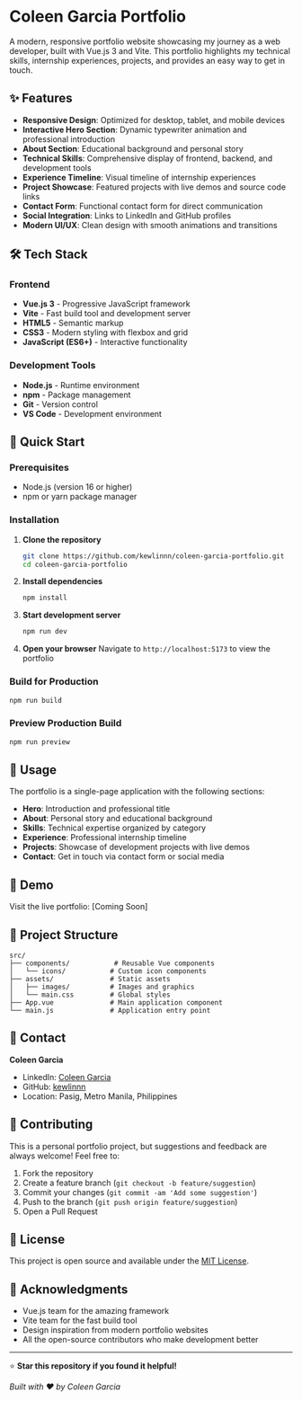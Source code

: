# Coleen Garcia Portfolio

A modern, responsive portfolio website showcasing my journey as a web developer, built with Vue.js 3 and Vite. This portfolio highlights my technical skills, internship experiences, projects, and provides an easy way to get in touch.

## ✨ Features

- **Responsive Design**: Optimized for desktop, tablet, and mobile devices
- **Interactive Hero Section**: Dynamic typewriter animation and professional introduction
- **About Section**: Educational background and personal story
- **Technical Skills**: Comprehensive display of frontend, backend, and development tools
- **Experience Timeline**: Visual timeline of internship experiences
- **Project Showcase**: Featured projects with live demos and source code links
- **Contact Form**: Functional contact form for direct communication
- **Social Integration**: Links to LinkedIn and GitHub profiles
- **Modern UI/UX**: Clean design with smooth animations and transitions

## 🛠️ Tech Stack

### Frontend
- **Vue.js 3** - Progressive JavaScript framework
- **Vite** - Fast build tool and development server
- **HTML5** - Semantic markup
- **CSS3** - Modern styling with flexbox and grid
- **JavaScript (ES6+)** - Interactive functionality

### Development Tools
- **Node.js** - Runtime environment
- **npm** - Package management
- **Git** - Version control
- **VS Code** - Development environment

## 🚀 Quick Start

### Prerequisites

- Node.js (version 16 or higher)
- npm or yarn package manager

### Installation

1. **Clone the repository**
   ```bash
   git clone https://github.com/kewlinnn/coleen-garcia-portfolio.git
   cd coleen-garcia-portfolio
   ```

2. **Install dependencies**
   ```bash
   npm install
   ```

3. **Start development server**
   ```bash
   npm run dev
   ```

4. **Open your browser**
   Navigate to `http://localhost:5173` to view the portfolio

### Build for Production

```bash
npm run build
```

### Preview Production Build

```bash
npm run preview
```

## 🎯 Usage

The portfolio is a single-page application with the following sections:

- **Hero**: Introduction and professional title
- **About**: Personal story and educational background
- **Skills**: Technical expertise organized by category
- **Experience**: Professional internship timeline
- **Projects**: Showcase of development projects with live demos
- **Contact**: Get in touch via contact form or social media

## 📱 Demo

Visit the live portfolio: [Coming Soon]

## 🎨 Project Structure

```
src/
├── components/           # Reusable Vue components
│   └── icons/           # Custom icon components
├── assets/              # Static assets
│   ├── images/          # Images and graphics
│   └── main.css         # Global styles
├── App.vue              # Main application component
└── main.js              # Application entry point
```

## 📧 Contact

**Coleen Garcia**
- LinkedIn: [Coleen Garcia](https://www.linkedin.com/in/coleenagarcia)
- GitHub: [kewlinnn](https://github.com/kewlinnn)
- Location: Pasig, Metro Manila, Philippines

## 🤝 Contributing

This is a personal portfolio project, but suggestions and feedback are always welcome! Feel free to:

1. Fork the repository
2. Create a feature branch (`git checkout -b feature/suggestion`)
3. Commit your changes (`git commit -am 'Add some suggestion'`)
4. Push to the branch (`git push origin feature/suggestion`)
5. Open a Pull Request

## 📄 License

This project is open source and available under the [MIT License](LICENSE).

## 🙏 Acknowledgments

- Vue.js team for the amazing framework
- Vite team for the fast build tool
- Design inspiration from modern portfolio websites
- All the open-source contributors who make development better

---

⭐ **Star this repository if you found it helpful!**

*Built with ❤️ by Coleen Garcia*
